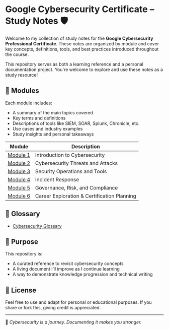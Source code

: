 # Google Cybersecurity Certificate – Study Notes 🛡️

Welcome to my collection of study notes for the **Google Cybersecurity Professional Certificate**. These notes are organized by module and cover key concepts, definitions, tools, and best practices introduced throughout the course.

This repository serves as both a learning reference and a personal documentation project. You're welcome to explore and use these notes as a study resource!

## 📂 Modules

Each module includes:
- A summary of the main topics covered
- Key terms and definitions
- Descriptions of tools like SIEM, SOAR, Splunk, Chronicle, etc.
- Use cases and industry examples
- Study insights and personal takeaways

| Module | Description |
|--------|-------------|
| [Module 1](./Module1_Introduction_to_Cybersecurity.md) | Introduction to Cybersecurity |
| [Module 2](./Module2_Cybersecurity_Threats_and_Attacks.md) | Cybersecurity Threats and Attacks |
| [Module 3](./Module3_Security_Operations_and_Tools.md) | Security Operations and Tools |
| [Module 4](./Module4_Incident_Response.md) | Incident Response |
| [Module 5](./Module5_GRC_and_Compliance.md) | Governance, Risk, and Compliance |
| [Module 6](./Module6_Career_Exploration.md) | Career Exploration & Certification Planning |

## 📖 Glossary

- [Cybersecurity Glossary](./Cybersecurity_Glossary.md)

## 📌 Purpose

This repository is:
- A curated reference to revisit cybersecurity concepts
- A living document I’ll improve as I continue learning
- A way to demonstrate knowledge progression and technical writing

## 📜 License

Feel free to use and adapt for personal or educational purposes. If you share or fork this, giving credit is appreciated.

---

🧠 *Cybersecurity is a journey. Documenting it makes you stronger.*

